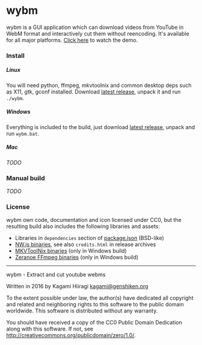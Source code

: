 # wybm

wybm is a GUI application which can download videos from YouTube in WebM format and interactively cut them without reencoding. It's available for all major platforms. [Click here](https://raw.githubusercontent.com/Kagami/wybm/assets/demo.webm) to watch the demo.

### Install

##### Linux

You will need python, ffmpeg, mkvtoolnix and common desktop deps such as X11, gtk, gconf installed. Download [latest release](./releases), unpack it and run `./wybm`.

##### Windows

Everything is included to the build, just download [latest release](./releases), unpack and run `wybm.bat`.

##### Mac

*TODO*

### Manual build

*TODO*

### License

wybm own code, documentation and icon licensed under CC0, but the resulting build also includes the following libraries and assets:

* Libraries in `dependencies` section of [package.json](https://github.com/Kagami/wybm/blob/master/package.json) (BSD-like)
* [NW.js binaries](https://github.com/nwjs/nw.js), see also `credits.html` in release archives
* [MKVToolNix binaries](https://mkvtoolnix.download/) (only in Windows build)
* [Zeranoe FFmpeg binaries](http://ffmpeg.zeranoe.com/builds/) (only in Windows build)

---

wybm - Extract and cut youtube webms

Written in 2016 by Kagami Hiiragi <kagami@genshiken.org>

To the extent possible under law, the author(s) have dedicated all copyright and related and neighboring rights to this software to the public domain worldwide. This software is distributed without any warranty.

You should have received a copy of the CC0 Public Domain Dedication along with this software. If not, see <http://creativecommons.org/publicdomain/zero/1.0/>.
